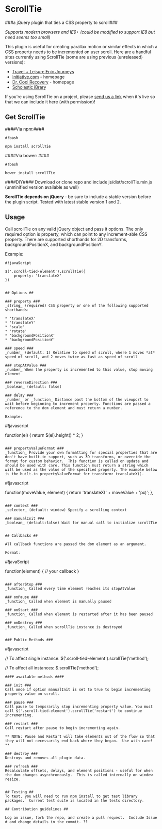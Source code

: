 # ScrollTie #

###a jQuery plugin that ties a CSS property to scroll###

*Supports modern browsers and IE9+ (could be modified to support IE8 but need seems too small)*

This plugin is useful for creating parallax motion or similar effects in which a CSS property needs to be incremented on user scroll.  Here are a handful sites currently using ScrollTie (some are using previous (unreleased) versions):

* [Travel + Leisure Epic Journeys](http://www.travelandleisure.com/promo/epic-journeys)
* [Initiative.com](http://initiative.com/) - homepage
* [Dr. Cool Recovery](http://www.drcoolrecovery.com) - homepage
* [Scholastic iBrary](http://teacher.scholastic.com/products/classroombooks/ibrary)

If you're using ScrollTie on a project, please [send us a link](mailto:megan@expandtheroom.com) when it's live so that we can include it here (with permission)!

## Get ScrollTie ##

####Via npm:####
```
#!bash

npm install scrollTie
```
####Via bower: ####

```
#!bash

bower install scrollTie
```
####DIY####
Download or clone repo and include js/dist/scrollTie.min.js (unminified version available as well)

**ScrollTie depends on jQuery** - be sure to include a stable version before the plugin script.  Tested with latest stable version 1 and 2.

## Usage ##

Call scrollTie on any valid jQuery object and pass it options.  The only required option is property, which can point to any increment-able CSS property.  There are supported shorthands for 2D transforms, backgroundPositionX, and backgroundPositionY.

Example:
```
#!javaScript

$('.scroll-tied-element').scrollTie({
    property: 'translateX'
})


## Options ##

### property ###
_string_ (required) CSS property or one of the following supported shorthands:

* 'translateX'
* 'translateY'
* 'scale'
* 'rotate'
* 'backgroundPositionX'
* 'backgroundPositionY'

### speed ###
_number_ (default: 1) Relative to speed of scroll, where 1 moves *at* speed of scroll, and 2 moves twice as fast as speed of scroll

### stopAtValue ###
_number_ When the property is incremented to this value, stop moving element

### reverseDirection ###
_boolean_ (default: false)

### delay ###
_number_ or _function_ Distance past the bottom of the viewport to wait before beginning to increment property. Functions are passed a reference to the dom element and must return a number.

Example:
```
#!javascript

function(el) {
  return $(el).height() * 2;
}

```

### propertyValueFormat ###
_function_ Provide your own formatting for special properties that are don't have built-in support, such as 3D transforms, or override the format for custom behavior.  This function is called on update and should be used with care. This function must return a string which will be used as the value of the specified property. The example below is the built-in propertyValueFormat for transform: translateX().

```
#!javascript

function(moveValue, element) {
    return 'translateX(' + moveValue + 'px)';
  },
```

### context ###
_selector_ (default: window) Specify a scrolling context

### manualInit ###
_boolean_ (default:false) Wait for manual call to initialize scrollTie
  

## Callbacks ##

All callback functions are passed the dom element as an argument.

Format:
```
#!javaScript
  
  function(element) {
    // your callback
  }
  
```

### afterStop ###
_function_ Called every time element reaches its stopAtValue

### onPause ###
_function_ Called when element is manually paused

### onStart ###
_function_ Called when element is restarted after it has been paused

### onDestroy ###
_function_ Called when scrollTie instance is destroyed


### Public Methods ###

```
#!javascript

// To affect single instance:
$('.scroll-tied-element').scrollTie('method');

// To affect all instances:
$.scrollTie('method');

```
#### available methods ####

### init ###
Call once if option manualInit is set to true to begin incrementing property value on scroll.

### pause ###
Call pause to temporarily stop incrementing property value. You must call $('.scroll-tied-element').scrollTie('restart') to continue incrementing.

### restart ###
Call restart after pause to begin incrementing again.

** NOTE: Pause and Restart will take elements out of the flow so that they will not necessarily end back where they began.  Use with care! **

### destroy ###
Destroys and removes all plugin data.

### refresh ###
Recalculate offsets, delays, and element positions - useful for when the dom changes asynchronously.  This is called internally on window resize.


## Testing ##
To test, you will need to run npm install to get test library packages.  Current test suite is located in the tests directory.

## Contribution guidelines ##

Log an issue, fork the repo, and create a pull request.  Include Issue # and change details in the commit. ??